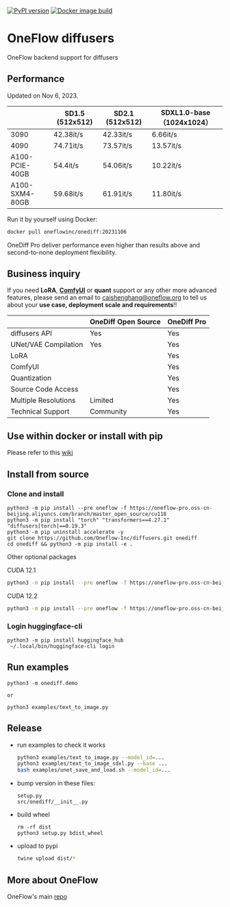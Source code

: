 [![PyPI version](https://badge.fury.io/py/onediff.svg)](https://badge.fury.io/py/onediff)
[![Docker image build](https://github.com/Oneflow-Inc/diffusers/actions/workflows/sd.yml/badge.svg)](https://github.com/Oneflow-Inc/diffusers/actions/workflows/sd.yml)

# OneFlow diffusers

OneFlow backend support for diffusers

## Performance

Updated on Nov 6, 2023.

|                | SD1.5 (512x512) | SD2.1 (512x512) | SDXL1.0-base（1024x1024） |
| -------------- | --------------- | --------------- | ------------------------- |
| 3090           | 42.38it/s       | 42.33it/s       | 6.66it/s                  |
| 4090           | 74.71it/s       | 73.57it/s       | 13.57it/s                 |
| A100-PCIE-40GB | 54.4it/s        | 54.06it/s       | 10.22it/s                 |
| A100-SXM4-80GB | 59.68it/s       | 61.91it/s       | 11.80it/s                 |

Run it by yourself using Docker:

```bash
docker pull oneflowinc/onediff:20231106
```

OneDiff Pro deliver performance even higher than results above and second-to-none deployment flexibility.

## Business inquiry

If you need **LoRA**, [**ComfyUI**](https://github.com/Oneflow-Inc/diffusers/wiki/Run-ComfyUI-with-OneDiff) or **quant** support or any other more advanced features, please send an email to caishenghang@oneflow.org to tell us about your **use case, deployment scale and requirements**!!

|                      | OneDiff Open Source | OneDiff Pro |
| -------------------- | ------------------- | ----------- |
| diffusers API        | Yes                 | Yes         |
| UNet/VAE Compilation | Yes                 | Yes         |
| LoRA                 |                     | Yes         |
| ComfyUI              |                     | Yes         |
| Quantization         |                     | Yes         |
| Source Code Access   |                     | Yes         |
| Multiple Resolutions | Limited             | Yes         |
| Technical Support    | Community           | Yes         |

## Use within docker or install with pip

Please refer to this [wiki](https://github.com/Oneflow-Inc/diffusers/wiki/How-to-Run-OneFlow-Stable-Diffusion)

## Install from source

### Clone and install

```
python3 -m pip install --pre oneflow -f https://oneflow-pro.oss-cn-beijing.aliyuncs.com/branch/master_open_source/cu118
python3 -m pip install "torch" "transformers==4.27.1" "diffusers[torch]==0.19.3"
python3 -m pip uninstall accelerate -y
git clone https://github.com/Oneflow-Inc/diffusers.git onediff
cd onediff && python3 -m pip install -e .
```

Other optional packages

CUDA 12.1

```bash
python3 -m pip install --pre oneflow -f https://oneflow-pro.oss-cn-beijing.aliyuncs.com/branch/master_open_source/cu121
```

CUDA 12.2

```bash
python3 -m pip install --pre oneflow -f https://oneflow-pro.oss-cn-beijing.aliyuncs.com/branch/master_open_source/cu122
```

### Login huggingface-cli

```
python3 -m pip install huggingface_hub
 ~/.local/bin/huggingface-cli login
```

## Run examples

```
python3 -m onediff.demo

or

python3 examples/text_to_image.py
```

## Release

- run examples to check it works

  ```bash
  python3 examples/text_to_image.py --model_id=...
  python3 examples/text_to_image_sdxl.py --base ...
  bash examples/unet_save_and_load.sh --model_id=...
  ```

- bump version in these files:

  ```
  setup.py
  src/onediff/__init__.py
  ```

- build wheel

  ```
  rm -rf dist
  python3 setup.py bdist_wheel
  ```

- upload to pypi

  ```bash
  twine upload dist/*
  ```

## More about OneFlow

OneFlow's main [repo](https://github.com/Oneflow-Inc/oneflow)
